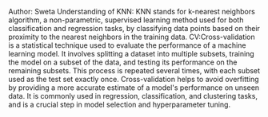 Author: Sweta
Understanding of KNN: KNN stands for k-nearest neighbors algorithm, a non-parametric, supervised learning method used for both classification and regression tasks, 
by classifying data points based on their proximity to the nearest neighbors in the training data. 
CV:Cross-validation is a statistical technique used to evaluate the performance of a machine learning model. It involves splitting a dataset into multiple subsets, training the model on a subset of the data, and testing its performance on the remaining subsets. 
This process is repeated several times, with each subset used as the test set exactly once.
Cross-validation helps to avoid overfitting by providing a more accurate estimate of a model's performance on unseen data. It is commonly used in regression, classification, and clustering tasks, and is a crucial step in model selection and hyperparameter tuning.
